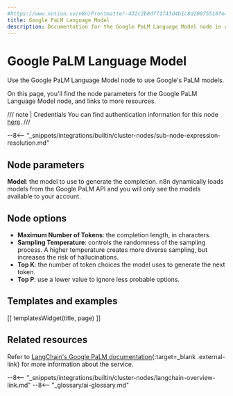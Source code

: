 ```yaml
---
#https://www.notion.so/n8n/Frontmatter-432c2b8dff1f43d4b1c8d20075510fe4
title: Google PaLM Language Model
description: Documentation for the Google PaLM Language Model node in n8n, a workflow automation platform. Includes details of operations and configuration, and links to examples and credentials information.
---
```


# Google PaLM Language Model

Use the Google PaLM Language Model node to use Google's PaLM models.

On this page, you'll find the node parameters for the Google PaLM Language Model node, and links to more resources.

/// note | Credentials
You can find authentication information for this node [here](/integrations/builtin/credentials/google/googleai/).
///

--8<-- "_snippets/integrations/builtin/cluster-nodes/sub-node-expression-resolution.md"

## Node parameters

**Model**: the model to use to generate the completion. n8n dynamically loads models from the Google PaLM API and you will only see the models available to your account.

## Node options

* **Maximum Number of Tokens**: the completion length, in characters.
* **Sampling Temperature**: controls the randomness of the sampling process. A higher temperature creates more diverse sampling, but increases the risk of hallucinations.
* **Top K**: the number of token choices the model uses to generate the next token.
* **Top P**: use a lower value to ignore less probable options.

## Templates and examples

<!-- see https://www.notion.so/n8n/Pull-in-templates-for-the-integrations-pages-37c716837b804d30a33b47475f6e3780 -->
[[ templatesWidget(title, page) ]]

## Related resources

Refer to [LangChain's Google PaLM documentation](https://js.langchain.com/docs/modules/model_io/models/llms/integrations/google_palm){:target=_blank .external-link} for more information about the service.

--8<-- "_snippets/integrations/builtin/cluster-nodes/langchain-overview-link.md"
--8<-- "_glossary/ai-glossary.md"
